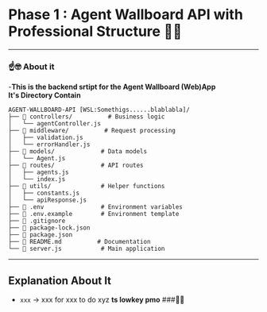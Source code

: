 # Phase 1 : Agent Wallboard API with Professional Structure 🥀💔
---

###  ☝️​🤓​ **About it**
  -**This is the backend srtipt for the Agent Wallboard (Web)App**    
  **It's Directory Contain**

```
AGENT-WALLBOARD-API [WSL:Somethigs......blablabla]/
├── 📁 controllers/          # Business logic
│   └── agentController.js   
├── 📁 middleware/          # Request processing
│   ├── validation.js       
│   └── errorHandler.js     
├── 📁 models/             # Data models  
│   └── Agent.js            
├── 📁 routes/             # API routes
│   ├── agents.js           
│   └── index.js            
├── 📁 utils/              # Helper functions
│   ├── constants.js        
│   └── apiResponse.js    
├── 📄 .env                # Environment variables
├── 📄 .env.example        # Environment template
├── 📄 .gitignore
├── 📄 package-lock.json
├── 📄 package.json
├── 📄 README.md          # Documentation
└── 📄 server.js           # Main application
```
---
## Explanation About It

* `xxx` → xxx for xxx to do xyz 
**ts lowkey pmo**
                ###🥷🏿​



